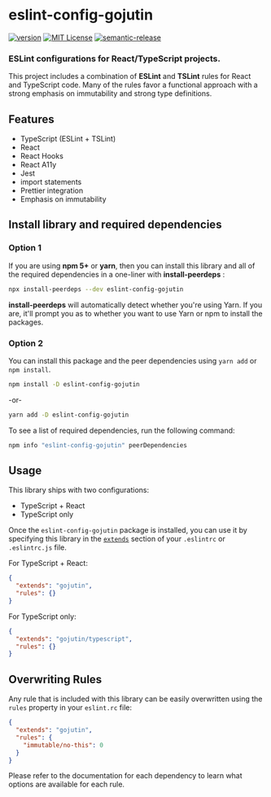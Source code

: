 # eslint-config-gojutin

[![version](https://img.shields.io/npm/v/eslint-config-gojutin.svg?style=flat-square)](http://npm.im/eslint-config-gojutin)
[![MIT License](https://img.shields.io/npm/l/eslint-config-gojutin.svg?style=flat-square)](http://opensource.org/licenses/MIT)
[![semantic-release](https://img.shields.io/badge/%20%20%F0%9F%93%A6%F0%9F%9A%80-semantic--release-e10079.svg?style=flat-square)](https://github.com/semantic-release/semantic-release)

### ESLint configurations for React/TypeScript projects.

This project includes a combination of **ESLint** and **TSLint** rules for React and TypeScript code. Many of the rules favor a functional approach with a strong emphasis on immutability and strong type definitions.

## Features

- TypeScript (ESLint + TSLint)
- React
- React Hooks
- React A11y
- Jest
- import statements
- Prettier integration
- Emphasis on immutability

## Install library and required dependencies

### Option 1

If you are using **npm 5+** or **yarn**, then you can install this library and all of the required dependencies in a one-liner with **install-peerdeps** :

```sh
npx install-peerdeps --dev eslint-config-gojutin
```

**install-peerdeps** will automatically detect whether you're using Yarn. If you are, it'll prompt you as to whether you want to use Yarn or npm to install the packages.

### Option 2

You can install this package and the peer dependencies using `yarn add` or `npm install`.

```sh
npm install -D eslint-config-gojutin
```

-or-

```sh
yarn add -D eslint-config-gojutin
```

To see a list of required dependencies, run the following command:

```sh
npm info "eslint-config-gojutin" peerDependencies
```

## Usage

This library ships with two configurations:

- TypeScript + React
- TypeScript only

Once the `eslint-config-gojutin` package is installed, you can use it by specifying this library in the [`extends`](http://eslint.org/docs/user-guide/configuring#extending-configuration-files) section of your `.eslintrc` or `.eslintrc.js` file.

For TypeScript + React:

```json
{
  "extends": "gojutin",
  "rules": {}
}
```

For TypeScript only:

```json
{
  "extends": "gojutin/typescript",
  "rules": {}
}
```

## Overwriting Rules

Any rule that is included with this library can be easily overwritten using the `rules` property in your `eslint.rc` file:

```json
{
  "extends": "gojutin",
  "rules": {
    "immutable/no-this": 0
  }
}
```

Please refer to the documentation for each dependency to learn what options are available for each rule.
